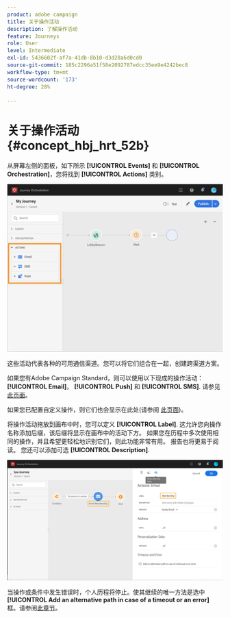 ```yaml
---
product: adobe campaign
title: 关于操作活动
description: 了解操作活动
feature: Journeys
role: User
level: Intermediate
exl-id: 5436602f-af7a-41db-8b10-d3d28a6d0cd0
source-git-commit: 185c2296a51f58e2092787edcc35ee9e4242bec8
workflow-type: tm+mt
source-wordcount: '173'
ht-degree: 28%

---
```


# 关于操作活动 {#concept_hbj_hrt_52b}

从屏幕左侧的面板，如下所示 **[!UICONTROL Events]** 和 **[!UICONTROL Orchestration]**，您将找到 **[!UICONTROL Actions]** 类别。

![](../assets/journey58.png)

这些活动代表各种的可用通信渠道。您可以将它们组合在一起，创建跨渠道方案。

如果您有Adobe Campaign Standard，则可以使用以下现成的操作活动： **[!UICONTROL Email]**， **[!UICONTROL Push]** 和 **[!UICONTROL SMS]**. 请参见[此页面](../building-journeys/using-adobe-campaign-actions.md)。

如果您已配置自定义操作，则它们也会显示在此处(请参阅 [此页面](../building-journeys/using-custom-actions.md))。

将操作活动拖放到画布中时，您可以定义 **[!UICONTROL Label]**. 这允许您向操作名称添加后缀，该后缀将显示在画布中的活动下方。 如果您在历程中多次使用相同的操作，并且希望更轻松地识别它们，则此功能非常有用。 报告也将更易于阅读。 您还可以添加可选 **[!UICONTROL Description]**.

![](../assets/journey59bis.png)

当操作或条件中发生错误时，个人历程将停止。使其继续的唯一方法是选中 **[!UICONTROL Add an alternative path in case of a timeout or an error]** 框。请参阅[此章节](../building-journeys/using-the-journey-designer.md#paths)。

